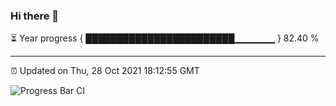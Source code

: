 ### Hi there 👋

⏳ Year progress { ████████████████████████▁▁▁▁▁▁ } 82.40 %

---

⏰ Updated on Thu, 28 Oct 2021 18:12:55 GMT

![Progress Bar CI](https://github.com/liununu/liununu/workflows/Progress%20Bar%20CI/badge.svg)
